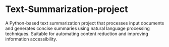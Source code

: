 # Text-Summarization-project
A Python-based text summarization project that processes input documents and generates concise summaries using natural language processing techniques. Suitable for automating content reduction and improving information accessibility.
